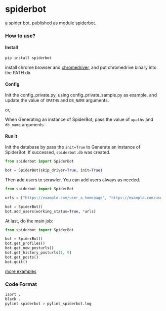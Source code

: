 # spiderbot

a spider bot, published as module [spiderbot](https://pypi.org/project/spiderbot/).

### How to use?

#### Install

```sh
pip install spiderbot
```

install chrome browser and [chromedriver](https://chromedriver.chromium.org/downloads), and put chromedrive binary into the PATH dir.

#### Config

Init the config_private.py, using config_private_sample.py as example, and update the value of `XPATHS` and `DB_NAME` arguments.

or,

When Generating an instance of SpiderBot, pass the value of `xpaths` and `db_name` arguments.

#### Run it

Init the database by pass the `init=True` to Generate an instance of SpiderBot. If successed, `spiderbot.db` was created.

```py
from spiderbot import SpiderBot

bot = SpiderBot(skip_driver=True, init=True)
```

Then add users to scrawler. You can add users always as needed.

```py
from spiderbot import SpiderBot

urls = ["https://example.com/user_a_homepage", "https://example.com/user_b_homepage"]

bot = SpiderBot()
bot.add_users(working_status=True, *urls)

```

At last, do the main job: 

```py
from spiderbot import SpiderBot

bot = SpiderBot()
bot.get_profiles()
bot.get_new_posturls()
bot.get_history_posturls(1, 9)
bot.get_posts()
bot.quit()
```

[more examples](./examples/)

### Code Format

```sh
isort .
black .
pylint spiderbot > pylint_spiderbot.log
```
